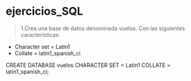 # ejercicios_SQL

>1.Crea una base de datos denominada vuelos. Con las siguientes características:
* Character set = Latin1
* Collate = latin1_spanish_ci

CREATE DATABASE vuelos
CHARACTER SET = Latin1
COLLATE = latin1_spanish_ci; 